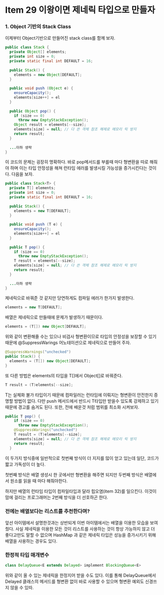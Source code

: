 # Item 29 이왕이면 제네릭 타입으로 만들자

### 1. Object 기반의 Stack Class

이제부터 Object기반으로 만들어진 stack class를 함께 보자.

```java
public class Stack {
  private Object[] elements;
  private int size = 0;
  private static final int DEFAULT = 16;
  
  public Stack() {
    elements = new Object[DEFAULT];
  }
  
  public void push (Object e) {
    ensureCapacity();
    elements[size++] = el
  }
  
  public Object pop() {
    if (size == 0)
      throw new EmptyStackException();
    Object result = elements[--size];
    elements[size] = null; // 다 쓴 객체 참조 해제로 메모리 릭 방지
    return result;
  }
  
  ...이하 생략
}
```

이 코드의 문제는 굉장히 명확하다. 바로 pop메서드를 부를때 마다 형변환을 따로 해줘야 하며 이는 타입 안정성을 해쳐 런타임 에러를 발생시킬 가능성을 증가시킨다는 것이다. 다음을 보자.

```java
public class Stack<T> {
  private T[] elements;
  private int size = 0;
  private static final int DEFAULT = 16;
  
  public Stack() {
    elements = new T[DEFAULT];
  }
  
  public void push (T e) {
    ensureCapacity();
    elements[size++] = el
  }
  
  public T pop() {
    if (size == 0)
      throw new EmptyStackException();
    T result = elements[--size];
    elements[size] = null; // 다 쓴 객체 참조 해제로 메모리 릭 방지
    return result;
  }
  
  ...이하 생략
}
```

제네릭으로 바꿔준 것 같지만 당연하게도 컴파일 에러가 한가지 발생한다.

```java
elements = new T[DEFAULT];
```

배열은 제네릭으로 만들때에 문제가 발생하기 때문이다. 

```java
elements = (T[]) new Object[DEFAULT];
```

위와 같이 변환해줄 수는 있으나 비검사 형변환이므로 타입의 안정성을 보장할 수 있기 때문에 @SuppressWarings 어노테이션으로 제네릭으로 만들어 주자.

```java
@SuppressWarnings("unchecked")
public Stack() {
  elements = (T[]) new Object[DEFAULT];
}
```

또 다른 방법은 elements의 타입을 T[]에서 Object[]로 바꿔준다.

```java
T result = (T)elements[--size];
```

T는 실체화 불가 타입이기 때문에 컴파일러는 런타임에 이뤄지는 형변환이 안전한지 증명할 방법이 없다. 다만 push 메서드에서 반드시 T타입만 받을수 있도록 강제하고 있기 때문에 경고를 숨겨도 된다. 또한, 전에 배운것 처럼 범위를 최소화 시켜보자.

```java
public T pop() {
    if (size == 0)
      throw new EmptyStackException();
    @SuppressWarings("unchecked")
  	T result = (T)elements[--size];
    elements[size] = null; // 다 쓴 객체 참조 해제로 메모리 릭 방지
    return result;
  }
```

이 두가지 방식중에 일반적으로 첫번째 방식이 더 지지를 많이 얻고 있는데 일단, 코드가 짧고 가독성이 더 높다.

첫번째 방식은 배열 생성시 한 곳에서만 형변환을 해주면 되지만 두번째 방식은 배열에서 원소를 읽을 때 마다 해줘야한다.

하지만 배열의 런타임 타입이 컴파일타입과 달라 힙오염(item 32)를 일으킨다. 이것이 맘에 걸리는 프로그래머는 2번째 방식을 더 선호하곤 한다.

### 전에는 배열보다는 리스트를 추천한다며?

앞선 아이템에서 설명한것과는 상반되게 이번 아이템에서는 배열을 이용한 모습을 보여줬다. 사실 제네릭을 이용한 모든 것이 리스트를 사용하는 것이 항상 가능하지 않고 더 좋다고만도 말할 수 없으며 HashMap 과 같은 제네릭 타입은 성능을 증가시키기 위해 배열을 사용하는 경우도 있다.

### 한정적 타입 매개변수

```java
class DelayQueue<E extends Delayed> implement BlockingQueue<E>
```

위와 같이 올 수 있는 제네릭을 한정지어 받을 수도 있다. 이를 통해 DelayQueue에서 Delayed 클래스의 메서드를 형변환 없이 바로 사용할 수 있으며 형변환 예외도 신경쓰지 않을 수 있따.